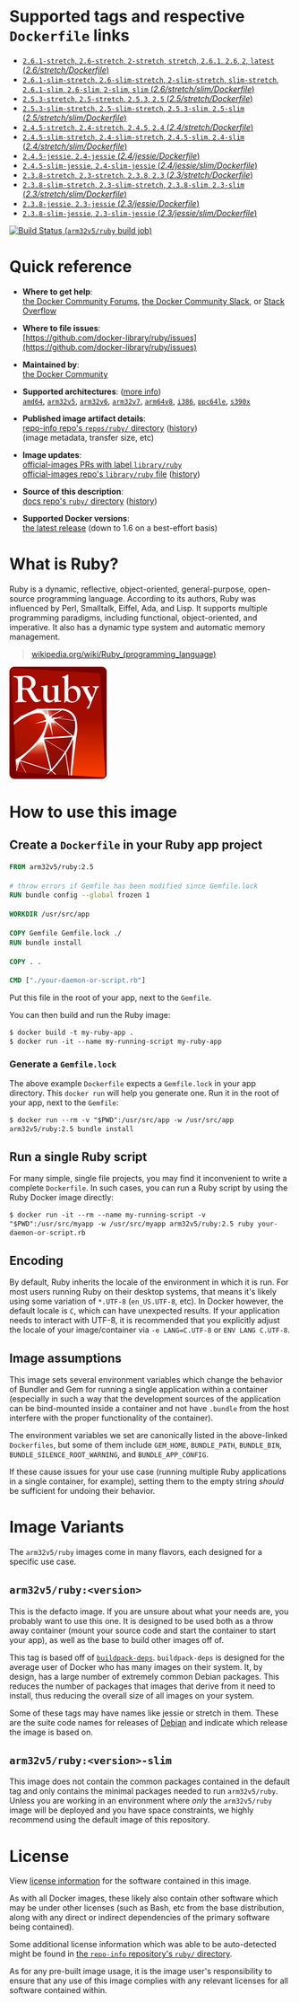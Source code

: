 <!--

********************************************************************************

WARNING:

    DO NOT EDIT "ruby/README.md"

    IT IS AUTO-GENERATED

    (from the other files in "ruby/" combined with a set of templates)

********************************************************************************

-->

# Supported tags and respective `Dockerfile` links

-	[`2.6.1-stretch`, `2.6-stretch`, `2-stretch`, `stretch`, `2.6.1`, `2.6`, `2`, `latest` (*2.6/stretch/Dockerfile*)](https://github.com/docker-library/ruby/blob/3e2c9f3f3c34820dd38212f68c1d5f0300264711/2.6/stretch/Dockerfile)
-	[`2.6.1-slim-stretch`, `2.6-slim-stretch`, `2-slim-stretch`, `slim-stretch`, `2.6.1-slim`, `2.6-slim`, `2-slim`, `slim` (*2.6/stretch/slim/Dockerfile*)](https://github.com/docker-library/ruby/blob/73adf677cdb4b79ff4c98fb19aca11802e0d0ec9/2.6/stretch/slim/Dockerfile)
-	[`2.5.3-stretch`, `2.5-stretch`, `2.5.3`, `2.5` (*2.5/stretch/Dockerfile*)](https://github.com/docker-library/ruby/blob/84db4691c080384c8fbce44c722d46cedd6a384b/2.5/stretch/Dockerfile)
-	[`2.5.3-slim-stretch`, `2.5-slim-stretch`, `2.5.3-slim`, `2.5-slim` (*2.5/stretch/slim/Dockerfile*)](https://github.com/docker-library/ruby/blob/73adf677cdb4b79ff4c98fb19aca11802e0d0ec9/2.5/stretch/slim/Dockerfile)
-	[`2.4.5-stretch`, `2.4-stretch`, `2.4.5`, `2.4` (*2.4/stretch/Dockerfile*)](https://github.com/docker-library/ruby/blob/84db4691c080384c8fbce44c722d46cedd6a384b/2.4/stretch/Dockerfile)
-	[`2.4.5-slim-stretch`, `2.4-slim-stretch`, `2.4.5-slim`, `2.4-slim` (*2.4/stretch/slim/Dockerfile*)](https://github.com/docker-library/ruby/blob/73adf677cdb4b79ff4c98fb19aca11802e0d0ec9/2.4/stretch/slim/Dockerfile)
-	[`2.4.5-jessie`, `2.4-jessie` (*2.4/jessie/Dockerfile*)](https://github.com/docker-library/ruby/blob/84db4691c080384c8fbce44c722d46cedd6a384b/2.4/jessie/Dockerfile)
-	[`2.4.5-slim-jessie`, `2.4-slim-jessie` (*2.4/jessie/slim/Dockerfile*)](https://github.com/docker-library/ruby/blob/73adf677cdb4b79ff4c98fb19aca11802e0d0ec9/2.4/jessie/slim/Dockerfile)
-	[`2.3.8-stretch`, `2.3-stretch`, `2.3.8`, `2.3` (*2.3/stretch/Dockerfile*)](https://github.com/docker-library/ruby/blob/84db4691c080384c8fbce44c722d46cedd6a384b/2.3/stretch/Dockerfile)
-	[`2.3.8-slim-stretch`, `2.3-slim-stretch`, `2.3.8-slim`, `2.3-slim` (*2.3/stretch/slim/Dockerfile*)](https://github.com/docker-library/ruby/blob/73adf677cdb4b79ff4c98fb19aca11802e0d0ec9/2.3/stretch/slim/Dockerfile)
-	[`2.3.8-jessie`, `2.3-jessie` (*2.3/jessie/Dockerfile*)](https://github.com/docker-library/ruby/blob/84db4691c080384c8fbce44c722d46cedd6a384b/2.3/jessie/Dockerfile)
-	[`2.3.8-slim-jessie`, `2.3-slim-jessie` (*2.3/jessie/slim/Dockerfile*)](https://github.com/docker-library/ruby/blob/73adf677cdb4b79ff4c98fb19aca11802e0d0ec9/2.3/jessie/slim/Dockerfile)

[![Build Status](https://doi-janky.infosiftr.net/job/multiarch/job/arm32v5/job/ruby/badge/icon) (`arm32v5/ruby` build job)](https://doi-janky.infosiftr.net/job/multiarch/job/arm32v5/job/ruby/)

# Quick reference

-	**Where to get help**:  
	[the Docker Community Forums](https://forums.docker.com/), [the Docker Community Slack](https://blog.docker.com/2016/11/introducing-docker-community-directory-docker-community-slack/), or [Stack Overflow](https://stackoverflow.com/search?tab=newest&q=docker)

-	**Where to file issues**:  
	[https://github.com/docker-library/ruby/issues](https://github.com/docker-library/ruby/issues)

-	**Maintained by**:  
	[the Docker Community](https://github.com/docker-library/ruby)

-	**Supported architectures**: ([more info](https://github.com/docker-library/official-images#architectures-other-than-amd64))  
	[`amd64`](https://hub.docker.com/r/amd64/ruby/), [`arm32v5`](https://hub.docker.com/r/arm32v5/ruby/), [`arm32v6`](https://hub.docker.com/r/arm32v6/ruby/), [`arm32v7`](https://hub.docker.com/r/arm32v7/ruby/), [`arm64v8`](https://hub.docker.com/r/arm64v8/ruby/), [`i386`](https://hub.docker.com/r/i386/ruby/), [`ppc64le`](https://hub.docker.com/r/ppc64le/ruby/), [`s390x`](https://hub.docker.com/r/s390x/ruby/)

-	**Published image artifact details**:  
	[repo-info repo's `repos/ruby/` directory](https://github.com/docker-library/repo-info/blob/master/repos/ruby) ([history](https://github.com/docker-library/repo-info/commits/master/repos/ruby))  
	(image metadata, transfer size, etc)

-	**Image updates**:  
	[official-images PRs with label `library/ruby`](https://github.com/docker-library/official-images/pulls?q=label%3Alibrary%2Fruby)  
	[official-images repo's `library/ruby` file](https://github.com/docker-library/official-images/blob/master/library/ruby) ([history](https://github.com/docker-library/official-images/commits/master/library/ruby))

-	**Source of this description**:  
	[docs repo's `ruby/` directory](https://github.com/docker-library/docs/tree/master/ruby) ([history](https://github.com/docker-library/docs/commits/master/ruby))

-	**Supported Docker versions**:  
	[the latest release](https://github.com/docker/docker-ce/releases/latest) (down to 1.6 on a best-effort basis)

# What is Ruby?

Ruby is a dynamic, reflective, object-oriented, general-purpose, open-source programming language. According to its authors, Ruby was influenced by Perl, Smalltalk, Eiffel, Ada, and Lisp. It supports multiple programming paradigms, including functional, object-oriented, and imperative. It also has a dynamic type system and automatic memory management.

> [wikipedia.org/wiki/Ruby_(programming_language)](https://en.wikipedia.org/wiki/Ruby_%28programming_language%29)

![logo](https://raw.githubusercontent.com/docker-library/docs/01c12653951b2fe592c1f93a13b4e289ada0e3a1/ruby/logo.png)

# How to use this image

## Create a `Dockerfile` in your Ruby app project

```dockerfile
FROM arm32v5/ruby:2.5

# throw errors if Gemfile has been modified since Gemfile.lock
RUN bundle config --global frozen 1

WORKDIR /usr/src/app

COPY Gemfile Gemfile.lock ./
RUN bundle install

COPY . .

CMD ["./your-daemon-or-script.rb"]
```

Put this file in the root of your app, next to the `Gemfile`.

You can then build and run the Ruby image:

```console
$ docker build -t my-ruby-app .
$ docker run -it --name my-running-script my-ruby-app
```

### Generate a `Gemfile.lock`

The above example `Dockerfile` expects a `Gemfile.lock` in your app directory. This `docker run` will help you generate one. Run it in the root of your app, next to the `Gemfile`:

```console
$ docker run --rm -v "$PWD":/usr/src/app -w /usr/src/app arm32v5/ruby:2.5 bundle install
```

## Run a single Ruby script

For many simple, single file projects, you may find it inconvenient to write a complete `Dockerfile`. In such cases, you can run a Ruby script by using the Ruby Docker image directly:

```console
$ docker run -it --rm --name my-running-script -v "$PWD":/usr/src/myapp -w /usr/src/myapp arm32v5/ruby:2.5 ruby your-daemon-or-script.rb
```

## Encoding

By default, Ruby inherits the locale of the environment in which it is run. For most users running Ruby on their desktop systems, that means it's likely using some variation of `*.UTF-8` (`en_US.UTF-8`, etc). In Docker however, the default locale is `C`, which can have unexpected results. If your application needs to interact with UTF-8, it is recommended that you explicitly adjust the locale of your image/container via `-e LANG=C.UTF-8` or `ENV LANG C.UTF-8`.

## Image assumptions

This image sets several environment variables which change the behavior of Bundler and Gem for running a single application within a container (especially in such a way that the development sources of the application can be bind-mounted inside a container and not have `.bundle` from the host interfere with the proper functionality of the container).

The environment variables we set are canonically listed in the above-linked `Dockerfiles`, but some of them include `GEM_HOME`, `BUNDLE_PATH`, `BUNDLE_BIN`, `BUNDLE_SILENCE_ROOT_WARNING`, and `BUNDLE_APP_CONFIG`.

If these cause issues for your use case (running multiple Ruby applications in a single container, for example), setting them to the empty string *should* be sufficient for undoing their behavior.

# Image Variants

The `arm32v5/ruby` images come in many flavors, each designed for a specific use case.

## `arm32v5/ruby:<version>`

This is the defacto image. If you are unsure about what your needs are, you probably want to use this one. It is designed to be used both as a throw away container (mount your source code and start the container to start your app), as well as the base to build other images off of.

This tag is based off of [`buildpack-deps`](https://hub.docker.com/_/buildpack-deps/). `buildpack-deps` is designed for the average user of Docker who has many images on their system. It, by design, has a large number of extremely common Debian packages. This reduces the number of packages that images that derive from it need to install, thus reducing the overall size of all images on your system.

Some of these tags may have names like jessie or stretch in them. These are the suite code names for releases of [Debian](https://wiki.debian.org/DebianReleases) and indicate which release the image is based on.

## `arm32v5/ruby:<version>-slim`

This image does not contain the common packages contained in the default tag and only contains the minimal packages needed to run `arm32v5/ruby`. Unless you are working in an environment where *only* the `arm32v5/ruby` image will be deployed and you have space constraints, we highly recommend using the default image of this repository.

# License

View [license information](https://www.ruby-lang.org/en/about/license.txt) for the software contained in this image.

As with all Docker images, these likely also contain other software which may be under other licenses (such as Bash, etc from the base distribution, along with any direct or indirect dependencies of the primary software being contained).

Some additional license information which was able to be auto-detected might be found in [the `repo-info` repository's `ruby/` directory](https://github.com/docker-library/repo-info/tree/master/repos/ruby).

As for any pre-built image usage, it is the image user's responsibility to ensure that any use of this image complies with any relevant licenses for all software contained within.
